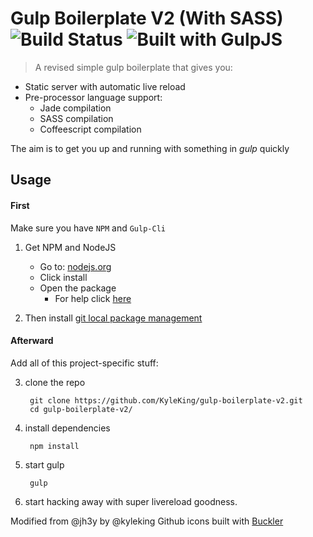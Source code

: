 # Gulp Boilerplate V2 (With SASS) ![Build Status][Build Success!!!] ![Built with GulpJS](http://b.repl.ca/v1/Built_with-GulpJS-orange.png)
> A revised simple gulp boilerplate that gives you:

* Static server with automatic live reload
* Pre-processor language support:
    - Jade compilation
    - SASS compilation
    - Coffeescript compilation

The aim is to get you up and running with something in _gulp_ quickly

## Usage
#### First
Make sure you have `NPM` and `Gulp-Cli`

1. Get NPM and NodeJS
    * Go to: [nodejs.org](http://nodejs.org)
    * Click install
    * Open the package
        - For help click [here](http://blog.nodeknockout.com/post/65463770933/how-to-install-node-js-and-npm)

2. Then install [git local package management](http://git-scm.com/downloads)

#### Afterward
Add all of this project-specific stuff:

3. clone the repo

        git clone https://github.com/KyleKing/gulp-boilerplate-v2.git
        cd gulp-boilerplate-v2/

4. install dependencies

        npm install

5. start gulp

        gulp

6. start hacking away with super livereload goodness.

Modified from @jh3y by @kyleking
Github icons built with [Buckler](http://b.repl.ca)

[Build Success!!!]: http://b.repl.ca/v1/Build-Success%21%21%21-brightgreen.png
[Build Passing]: http://b.repl.ca/v1/Build-Passing-lightgrey.png
[Build Failing]: http://b.repl.ca/v1/Build-Failing-red.png

[Questionable]: http://b.repl.ca/v1/Quality-Questionable-lightgrey.png

[Out of Date]: http://b.repl.ca/v1/devDependencies-Out_of%20Date-red.png

[On]: http://b.repl.ca/v1/Move-On-red.png

